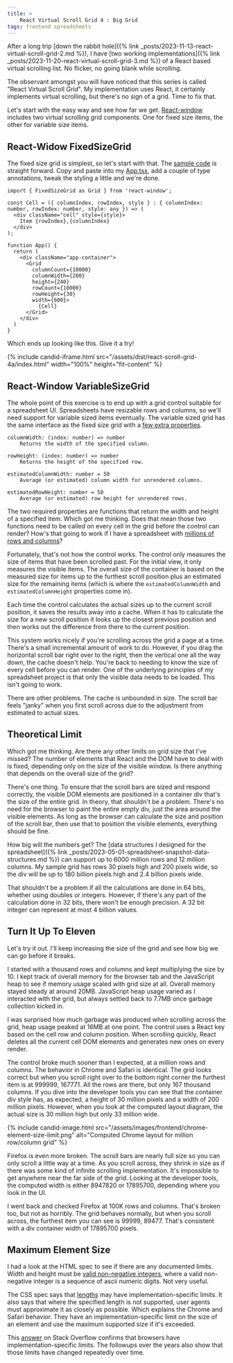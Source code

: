 ```yaml
---
title: >
    React Virtual Scroll Grid 4 : Big Grid
tags: frontend spreadsheets
---
```


After a long trip [down the rabbit hole]({% link _posts/2023-11-13-react-virtual-scroll-grid-2.md %}), I have [two working implementations]({% link _posts/2023-11-20-react-virtual-scroll-grid-3.md %}) of a React based virtual scrolling list. No flicker, no going blank while scrolling. 

The observant amongst you will have noticed that this series is called "React Virtual Scroll *Grid*". My implementation uses React, it certainly implements virtual scrolling, but there's no sign of a grid.  Time to fix that. 

Let's start with the easy way and see how far we get. [React-window](https://github.com/bvaughn/react-window) includes two virtual scrolling grid components. One for fixed size items, the other for variable size items. 

## React-Widow FixedSizeGrid

The fixed size grid is simplest, so let's start with that. The [sample code](https://react-window.vercel.app/#/examples/grid/fixed-size) is straight forward. Copy and paste into my [App.tsx](https://github.com/TheCandidStartup/react-virtual-scroll-grid/blob/c722aab688ada34e25770d3f5f75cc8da592ba42/src/App.tsx), add a couple of type annotations, tweak the styling a little and we're done.

```
import { FixedSizeGrid as Grid } from 'react-window';
 
const Cell = ({ columnIndex, rowIndex, style } : { columnIndex: number, rowIndex: number, style: any }) => (
  <div className="cell" style={style}>
    Item {rowIndex},{columnIndex}
  </div>
);

function App() {
  return (
    <div className="app-container">
      <Grid
        columnCount={10000}
        columnWidth={200}
        height={240}
        rowCount={10000}
        rowHeight={30}
        width={600}>
          {Cell}
      </Grid>
    </div>
  )
}
```

Which ends up looking like this. Give it a try!

{% include candid-iframe.html src="/assets/dist/react-scroll-grid-4a/index.html" width="100%" height="fit-content" %}

## React-Window VariableSizeGrid

The whole point of this exercise is to end up with a grid control suitable for a spreadsheet UI. Spreadsheets have resizable rows and columns, so we'll need support for variable sized items eventually. The variable sized grid has the same interface as the fixed size grid with a [few extra properties](https://react-window.vercel.app/#/api/VariableSizeGrid). 

```
columnWidth: (index: number) => number
    Returns the width of the specified column.

rowHeight: (index: number) => number
    Returns the height of the specified row.

estimatedColumnWidth: number = 50
    Average (or estimated) column width for unrendered columns. 

estimatedRowHeight: number = 50
    Average (or estimated) row height for unrendered rows. 
```

The two required properties are functions that return the width and height of a specified item. Which got me thinking. Does that mean those two functions need to be called on every cell in the grid before the control can render? How's that going to work if I have a spreadsheet with [millions of rows and columns](https://www.thecandidstartup.org/2023/01/30/boring-spreadsheet.html)?

Fortunately, that's not how the control works. The control only measures the size of items that have been scrolled past. For the initial view, it only measures the visible items. The overall size of the container is based on the measured size for items up to the furthest scroll position plus an estimated size for the remaining items (which is where the `estimatedColumnWidth` and `estimatedColumnHeight` properties come in).

Each time the control calculates the actual sizes up to the current scroll position, it saves the results away into a cache. When it has to calculate the size for a new scroll position it looks up the closest previous position and then works out the difference from there to the current position. 

This system works nicely if you're scrolling across the grid a page at a time. There's a small incremental amount of work to do. However, if you drag the horizontal scroll bar right over to the right, then the vertical one all the way down, the cache doesn't help. You're back to needing to know the size of every cell before you can render. One of the underlying principles of my spreadsheet project is that only the visible data needs to be loaded. This isn't going to work.

There are other problems. The cache is unbounded in size. The scroll bar feels "janky" when you first scroll across due to the adjustment from estimated to actual sizes. 

## Theoretical Limit

Which got me thinking. Are there any other limits on grid size that I've missed? The number of elements that React and the DOM have to deal with is fixed, depending only on the size of the visible window. Is there anything that depends on the overall size of the grid?

There's one thing. To ensure that the scroll bars are sized and respond correctly, the visible DOM elements are positioned in a container div that's the size of the entire grid. In theory, that shouldn't be a problem. There's no need for the browser to paint the entire empty div, just the area around the visible elements. As long as the browser can calculate the size and position of the scroll bar, then use that to position the visible elements, everything should be fine. 

How big will the numbers get? The [data structures I designed for the spreadsheet]({% link _posts/2023-05-01-spreadsheet-snapshot-data-structures.md %}) can support up to 6000 million rows and 12 million columns. My sample grid has rows 30 pixels high and 200 pixels wide, so the div will be up to 180 billion pixels high and 2.4 billion pixels wide. 

That shouldn't be a problem if all the calculations are done in 64 bits, whether using doubles or integers. However, if there's any part of the calculation done in 32 bits, there won't be enough precision. A 32 bit integer can represent at most 4 billion values. 

## Turn It Up To Eleven

Let's try it out. I'll keep increasing the size of the grid and see how big we can go before it breaks. 

I started with a thousand rows and columns and kept multiplying the size by 10. I kept track of overall memory for the browser tab and the JavaScript heap to see if memory usage scaled with grid size at all. Overall memory stayed steady at around 20MB. JavaScript heap usage varied as I interacted with the grid, but always settled back to 7.7MB once garbage collection kicked in. 

I was surprised how much garbage was produced when scrolling across the grid, heap usage peaked at 16MB at one point. The control uses a React key based on the cell row and column position. When scrolling quickly, React deletes all the current cell DOM elements and generates new ones on every render. 

The control broke much sooner than I expected, at a million rows and columns. The behavior in Chrome and Safari is identical. The grid looks correct but when you scroll right over to the bottom right corner the furthest item is at 999999, 167771. All the rows are there, but only 167 thousand columns. If you dive into the developer tools you can see that the container div style has, as expected,  a height of 30 million pixels and a width of 200 million pixels. However, when you look at the computed layout diagram, the actual size is 30 million high but only 33 million wide. 

{% include candid-image.html src="/assets/images/frontend/chrome-element-size-limit.png" alt="Computed Chrome layout for million row/column grid" %}

Firefox is even more broken. The scroll bars are nearly full size so you can only scroll a little way at a time. As you scroll across, they shrink in size as if there was some kind of infinite scrolling implementation. It's impossible to get anywhere near the far side of the grid. Looking at the developer tools, the computed width is either 8947820 or 17895700, depending where you look in the UI. 

I went back and checked Firefox at 100K rows and columns. That's broken too, but not as horribly. The grid behaves normally, but when you scroll across, the furthest item you can see is 99999, 89477. That's consistent with a div container width of 17895700 pixels.

## Maximum Element Size

I had a look at the HTML spec to see if there are any documented limits. Width and height must be [valid non-negative integers](https://html.spec.whatwg.org/#valid-non-negative-integer), where a valid non-negative integer is a sequence of ascii numeric digits. Not very useful. 

The CSS spec says that [lengths](https://drafts.csswg.org/css2/#length-units) may have implementation-specific limits. It also says that where the specified length is not supported, user agents must approximate it as closely as possible. Which explains the Chrome and Safari behavior. They have an implementation-specific limit on the size of an element and use the maximum supported size if it's exceeded.

This [answer](https://stackoverflow.com/a/10884837) on Stack Overflow confirms that browsers have implementation-specific limits. The followups over the years also show that those limits have changed repeatedly over time. 



